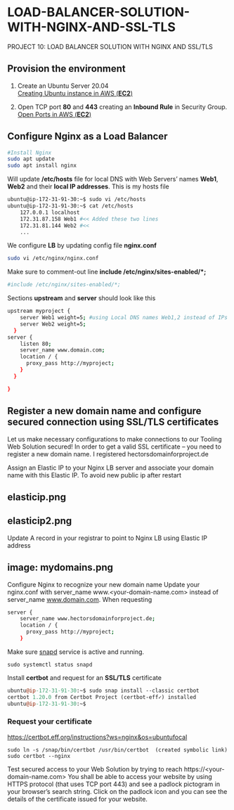 # LOAD-BALANCER-SOLUTION-WITH-NGINX-AND-SSL-TLS
PROJECT 10: LOAD BALANCER SOLUTION WITH NGINX AND SSL/TLS

## Provision the environment
 1. Create an Ubuntu Server 20.04  
[Creating Ubuntu instance in AWS (**EC2**)](https://github.com/hectorproko/RepeatableSteps_tutorials/blob/main/AWS_Ubuntu_Instnace.md)

2. Open TCP port **80** and **443** creating an **Inbound Rule** in Security Group.  
[Open Ports in AWS (**EC2**)](https://github.com/hectorproko/RepeatableSteps_tutorials/blob/main/OpenPortAWS.md)


## Configure Nginx as a Load Balancer
``` bash
#Install Nginx
sudo apt update
sudo apt install nginx
```
Will update **/etc/hosts** file for local DNS with Web Servers’ names **Web1**, **Web2** and their **local IP addresses**. This is my hosts file

``` bash
ubuntu@ip-172-31-91-30:~$ sudo vi /etc/hosts
ubuntu@ip-172-31-91-30:~$ cat /etc/hosts
    127.0.0.1 localhost
    172.31.87.158 Web1 #<< Added these two lines
    172.31.81.144 Web2 #<<
    ...
```


We configure **LB** by updating config file **nginx.conf** 
```bash
sudo vi /etc/nginx/nginx.conf
```
Make sure to comment-out line **include /etc/nginx/sites-enabled/*;**
``` bash
#include /etc/nginx/sites-enabled/*;
```

Sections **upstream** and **server** should look like this
``` bash
upstream myproject {
    server Web1 weight=5; #using Local DNS names Web1,2 instead of IPs
    server Web2 weight=5;
  }
server {
    listen 80;
    server_name www.domain.com;
    location / {
      proxy_pass http://myproject;
    }
  }

}
```

## Register a new domain name and configure secured connection using SSL/TLS certificates
Let us make necessary configurations to make connections to our Tooling Web Solution secured!
In order to get a valid SSL certificate – you need to register a new domain name. I registered hectorsdomainforproject.de

Assign an Elastic IP to your Nginx LB server and associate your domain name with this Elastic IP. To avoid new public ip after restart
 ## elasticip.png  
 ## elasticip2.png 


Update A record in your registrar to point to Nginx LB using Elastic IP address
## image: mydomains.png



Configure Nginx to recognize your new domain name
Update your nginx.conf with server_name www.<your-domain-name.com> instead of server_name www.domain.com. When requesting


```bash
server {
    server_name www.hectorsdomainforproject.de;
    location / {
      proxy_pass http://myproject;
    }
```
Make sure [snapd](https://snapcraft.io/snapd) service is active and running.
```
sudo systemctl status snapd
```

Install **certbot** and request for an **SSL/TLS** certificate

``` perl
ubuntu@ip-172-31-91-30:~$ sudo snap install --classic certbot
certbot 1.20.0 from Certbot Project (certbot-eff✓) installed
ubuntu@ip-172-31-91-30:~$
```

### Request your certificate   
https://certbot.eff.org/instructions?ws=nginx&os=ubuntufocal




```
sudo ln -s /snap/bin/certbot /usr/bin/certbot  (created symbolic link)
sudo certbot --nginx
```

Test secured access to your Web Solution by trying to reach https://<your-domain-name.com>
You shall be able to access your website by using HTTPS protocol (that uses TCP port 443) and see a padlock pictogram in your browser’s search string.
Click on the padlock icon and you can see the details of the certificate issued for your website.